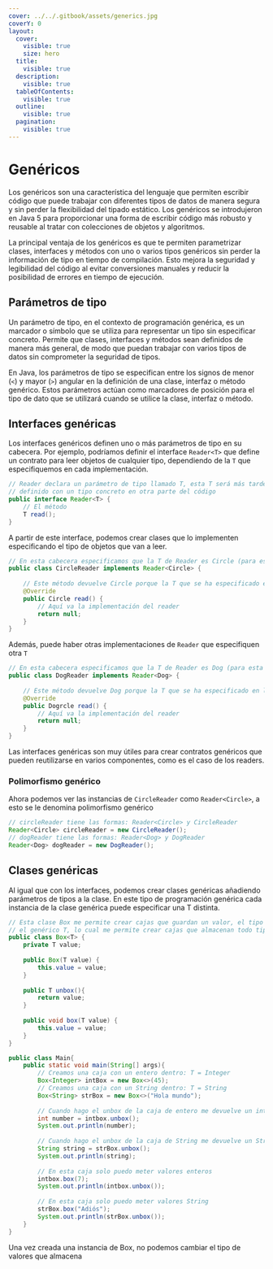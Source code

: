 ```yaml
---
cover: ../../.gitbook/assets/generics.jpg
coverY: 0
layout:
  cover:
    visible: true
    size: hero
  title:
    visible: true
  description:
    visible: true
  tableOfContents:
    visible: true
  outline:
    visible: true
  pagination:
    visible: true
---
```


# Genéricos

Los genéricos son una característica del lenguaje que permiten escribir código que puede trabajar con diferentes tipos de datos de manera segura y sin perder la flexibilidad del tipado estático. Los genéricos se introdujeron en Java 5 para proporcionar una forma de escribir código más robusto y reusable al tratar con colecciones de objetos y algoritmos.

La principal ventaja de los genéricos es que te permiten parametrizar clases, interfaces y métodos con uno o varios tipos genéricos sin perder la información de tipo en tiempo de compilación. Esto mejora la seguridad y legibilidad del código al evitar conversiones manuales y reducir la posibilidad de errores en tiempo de ejecución.

## Parámetros de tipo

Un parámetro de tipo, en el contexto de programación genérica, es un marcador o símbolo que se utiliza para representar un tipo sin especificar concreto. Permite que clases, interfaces y métodos sean definidos de manera más general, de modo que puedan trabajar con varios tipos de datos sin comprometer la seguridad de tipos.

En Java, los parámetros de tipo se especifican entre los signos de menor (`<`) y mayor (`>`) angular en la definición de una clase, interfaz o método genérico. Estos parámetros actúan como marcadores de posición para el tipo de dato que se utilizará cuando se utilice la clase, interfaz o método.

## Interfaces genéricas

Los interfaces genéricos definen uno o más parámetros de tipo en su cabecera. Por ejemplo, podríamos definir el interface `Reader<T>` que define un contrato para leer objetos de cualquier tipo, dependiendo de la `T` que especifiquemos en cada implementación.

```java
// Reader declara un parámetro de tipo llamado T, esta T será más tarde 
// definido con un tipo concreto en otra parte del código
public interface Reader<T> {
    // El método
    T read();
}
```

A partir de este interface, podemos crear clases que lo implementen especificando el tipo de objetos que van a leer.

```java
// En esta cabecera especificamos que la T de Reader es Circle (para esta clase)
public class CircleReader implements Reader<Circle> {
    
    // Este método devuelve Circle porque la T que se ha especificado en la cabecera es CIrcle
    @Override
    public Circle read() {
        // Aquí va la implementación del reader
        return null;
    }
}
```

Además, puede haber otras implementaciones de `Reader` que especifiquen otra `T`

```java
// En esta cabecera especificamos que la T de Reader es Dog (para esta clase)
public class DogReader implements Reader<Dog> {
    
    // Este método devuelve Dog porque la T que se ha especificado en la cabecera es CIrcle
    @Override
    public Dogrcle read() {
        // Aquí va la implementación del reader
        return null;
    }
}
```

Las interfaces genéricas son muy útiles para crear contratos genéricos que pueden reutilizarse en varios componentes, como es el caso de los readers.

### Polimorfismo genérico

Ahora podemos ver las instancias de `CircleReader` como `Reader<Circle>`, a esto se le denomina polimorfismo genérico

```java
// circleReader tiene las formas: Reader<Circle> y CircleReader
Reader<Circle> circleReader = new CircleReader();
// dogReader tiene las formas: Reader<Dog> y DogReader
Reader<Dog> dogReader = new DogReader();
```

## Clases genéricas

Al igual que con los interfaces, podemos crear clases genéricas añadiendo parámetros de tipos a la clase. En este tipo de programación genérica cada instancia de la clase genérica puede especificar una T distinta.

```java
// Esta clase Box me permite crear cajas que guardan un valor, el tipo del valor es 
// el genérico T, lo cual me permite crear cajas que almacenan todo tipo de valores
public class Box<T> {
    private T value;
    
    public Box(T value) {
        this.value = value;
    }
    
    public T unbox(){
        return value;
    }
    
    public void box(T value) {
        this.value = value;
    }
}

public class Main{
    public static void main(String[] args){
        // Creamos una caja con un entero dentro: T = Integer
        Box<Integer> intBox = new Box<>(45);
        // Creamos una caja con un String dentro: T = String
        Box<String> strBox = new Box<>("Hola mundo");
        
        // Cuando hago el unbox de la caja de entero me devuelve un int
        int number = intbox.unbox();
        System.out.println(number);
        
        // Cuando hago el unbox de la caja de String me devuelve un String
        String string = strBox.unbox();
        System.out.println(string);
        
        // En esta caja solo puedo meter valores enteros
        intbox.box(7);
        System.out.println(intbox.unbox());
        
        // En esta caja solo puedo meter valores String
        strBox.box("Adiós");
        System.out.println(strBox.unbox());
    }
}
```

Una vez creada una instancia de Box, no podemos cambiar el tipo de valores que almacena

